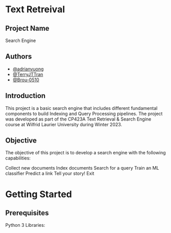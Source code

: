 # Text Retreival

## Project Name

Search Engine

## Authors

- [@adrianvuong](https://github.com/adrianvuong)
- [@TerryJTTran](https://github.com/TerryJTTran)
- [@Brou-0510](https://github.com/Brou-0510)

## Introduction

This project is a basic search engine that includes different fundamental components to build Indexing and Query Processing pipelines. The project was developed as part of the CP423A Text Retrieval & Search Engine course at Wilfrid Laurier University during Winter 2023.

## Objective

The objective of this project is to develop a search engine with the following capabilities:

Collect new documents
Index documents
Search for a query
Train an ML classifier
Predict a link
Tell your story!
Exit

# Getting Started

## Prerequisites

Python 3
Libraries:
